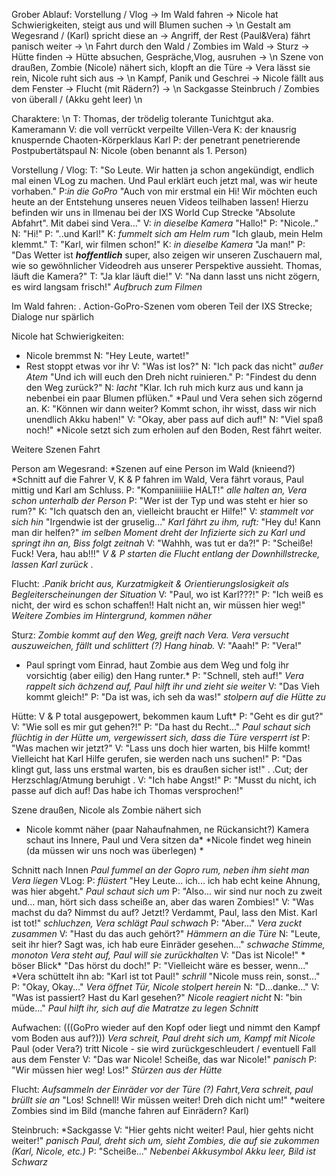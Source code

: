 
Grober Ablauf:
Vorstellung / Vlog -> Im Wald fahren -> Nicole hat Schwierigkeiten, steigt aus und will Blumen suchen -> \n
Gestalt am Wegesrand / (Karl) spricht diese an -> Angriff, der Rest (Paul&Vera) fährt panisch weiter ->   \n
Fahrt durch den Wald / Zombies im Wald -> Sturz -> Hütte finden -> Hütte absuchen, Gespräche,Vlog, ausruhen ->  \n
Szene von draußen, Zombie (Nicole) nähert sich, klopft an die Türe → Vera lässt sie rein, Nicole ruht sich aus → \n
Kampf, Panik und Geschrei -> Nicole fällt aus dem Fenster -> Flucht (mit Rädern?) ->   \n
Sackgasse Steinbruch / Zombies von überall / (Akku geht leer)  \n

Charaktere:  \n
T: Thomas, der trödelig tolerante Tunichtgut aka. Kameramann
V: die voll verrückt verpeilte Villen-Vera
K: der knausrig knuspernde Chaoten-Körperklaus Karl
P: der penetrant penetrierende Postpubertätspaul
N: Nicole (oben benannt als 1. Person) 


Vorstellung / Vlog:
T: "So Leute. Wir hatten ja schon angekündigt, endlich mal einen VLog zu machen. 
Und Paul erklärt euch jetzt mal, was wir heute vorhaben."
P:*in die GoPro* "Auch von mir erstmal ein Hi! Wir möchten euch heute an der Entstehung unseres neuen Videos 
teilhaben lassen! Hierzu befinden wir uns in Ilmenau bei der IXS World Cup Strecke "Absolute Abfahrt". Mit dabei sind Vera..."
V: *in dieselbe Kamera* "Hallo!"
P: "Nicole.."
N: "Hi!"
P: "..und Karl!"
K: *fummelt sich am Helm rum* "Ich glaub, mein Helm klemmt."
T: "Karl, wir filmen schon!"
K: *in dieselbe Kamera* "Ja man!" 
P: "Das Wetter ist ***hoffentlich*** super, also zeigen wir unseren Zuschauern mal, wie so gewöhnlicher Videodreh aus unserer Perspektive aussieht.
Thomas, läuft die Kamera?"
T: "Ja klar läuft die!"
V: "Na dann lasst uns nicht zögern, es wird langsam frisch!" 
*Aufbruch zum Filmen*


Im Wald fahren:
. Action-GoPro-Szenen vom oberen Teil der IXS Strecke; Dialoge nur spärlich


Nicole hat Schwierigkeiten:
* Nicole bremmst
N: "Hey Leute, wartet!"
* Rest stoppt etwas vor ihr
V: "Was ist los?"
N: "Ich pack das nicht" *außer Atem* "Und ich will euch den Dreh nicht ruinieren."
P: "Findest du denn den Weg zurück?"
N: *lacht* "Klar. Ich ruh mich kurz aus und kann ja nebenbei ein paar Blumen pflüken."
*Paul und Vera sehen sich zögernd an.
K: "Können wir dann weiter? Kommt schon, ihr wisst, dass wir nich unendlich Akku haben!"
V: "Okay, aber pass auf dich auf!"
N: "Viel spaß noch!"
*Nicole setzt sich zum erholen auf den Boden, Rest fährt weiter.


Weitere Szenen Fahrt


Person am Wegesrand:
*Szenen auf eine Person im Wald (knieend?)
*Schnitt auf die Fahrer V, K & P fahren im Wald, Vera fährt voraus, Paul mittig und Karl am Schluss.
P: "Kompaniiiiiie HALT!" 
*alle halten an, Vera schon unterhalb der Person*
P: "Wer ist der Typ und was steht er hier so rum?" 
K: "Ich quatsch den an, vielleicht braucht er Hilfe!" 
V: *stammelt vor sich hin* "Irgendwie ist der gruselig..."
*Karl fährt zu ihm, ruft:* "Hey du! Kann man dir helfen?" 
*im selben Moment dreht der Infizierte sich zu Karl und springt ihn an, Biss folgt zeitnah*
V: "Wahhh, was tut er da?!" 
P: "Scheiße! Fuck! Vera, hau ab!!!"
*V & P starten die Flucht entlang der Downhillstrecke, lassen Karl zurück*
.

Flucht:
.*Panik bricht aus, Kurzatmigkeit & Orientierungslosigkeit als Begleiterscheinungen der Situation*
V: "Paul, wo ist Karl???!"
P: "Ich weiß es nicht, der wird es schon schaffen!! Halt nicht an, wir müssen hier weg!"
*Weitere Zombies im Hintergrund, kommen näher*


Sturz:
*Zombie kommt auf den Weg, greift nach Vera. Vera versucht auszuweichen, fällt und schlittert (?) Hang hinab.*
V: "Aaah!"
P: "Vera!"
* Paul springt vom Einrad, haut Zombie aus dem Weg und folg ihr vorsichtig (aber eilig) den Hang runter.*
P: "Schnell, steh auf!"
*Vera rappelt sich ächzend auf, Paul hilft ihr und zieht sie weiter* 
V: "Das Vieh kommt gleich!"
P: "Da ist was, ich seh da was!"
*stolpern auf die Hütte zu*


Hütte:
V & P total ausgepowert, bekommen kaum Luft*
P: "Geht es dir gut?"
V: "Wie soll es mir gut gehen?!"
P: "Da hast du Recht..."
*Paul schaut sich flüchtig in der Hütte um,  vergewissert sich, dass die Türe versperrt ist*
P: "Was machen wir jetzt?"
V: "Lass uns doch hier warten, bis Hilfe kommt! Vielleicht hat Karl Hilfe gerufen, sie werden nach uns suchen!"
P: "Das klingt gut, lass uns erstmal warten, bis es draußen sicher ist!"
.
.Cut; der Herzschlag/Atmung beruhigt
.
V: "Ich habe Angst!" 
P: "Musst du nicht, ich passe auf dich auf! Das habe ich Thomas versprochen!"


Szene draußen, Nicole als Zombie nähert sich
* Nicole kommt näher (paar Nahaufnahmen, ne Rückansicht?) Kamera schaut ins Innere, Paul und Vera sitzen da*
*Nicole findet weg hinein (da müssen wir uns noch was überlegen) *

Schnitt nach Innen
*Paul fummel an der Gopro rum, neben ihm sieht man Vera liegen* VLog:
P: *flüstert* "Hey Leute... ich... ich hab echt keine Ahnung, was hier abgeht." *Paul schaut sich um*
P: "Also... wir sind nur noch zu zweit und... man, hört sich dass scheiße an, aber das waren Zombies!"
V: "Was machst du da? Nimmst du auf? Jetzt!? Verdammt, Paul, lass den Mist. Karl ist tot!" *schluchzen, Vera schlägt Paul schwach*
P: "Aber..."
*Vera zuckt zusammen*
V: "Hast du das auch gehört?"
*Hämmern an die Türe*
N: "Leute, seit ihr hier? Sagt was, ich hab eure Einräder gesehen..." *schwache Stimme, monoton*
*Vera steht auf, Paul will sie zurückhalten* 
V: "Das ist Nicole!" * böser Blick* "Das hörst du doch!"
P: "Vielleicht wäre es besser, wenn..."
*Vera schüttelt ihn ab: "Karl ist tot Paul!" *schrill* "Nicole muss rein, sonst..." 
P: "Okay, Okay..."
*Vera öffnet Tür, Nicole stolpert herein*
N: "D...danke..."
V: "Was ist passiert? Hast du Karl gesehen?"
*Nicole reagiert nicht*
N: "bin müde..."
*Paul hilft ihr, sich auf die Matratze zu legen*
*Schnitt*


Aufwachen:
(((GoPro wieder auf den Kopf oder liegt und nimmt den Kampf vom Boden aus auf?)))
*Vera schreit, Paul dreht sich um, Kampf mit Nicole*
Paul (oder Vera?) tritt Nicole - sie wird zurückgeschleudert  / eventuell Fall aus dem Fenster
V: "Das war Nicole! Scheiße, das war Nicole!" *panisch*
P: "Wir müssen hier weg! Los!"
*Stürzen aus der Hütte*


Flucht:
*Aufsammeln der Einräder vor der Türe (?)*
*Fahrt,Vera schreit, paul brüllt sie an* "Los! Schnell! Wir müssen weiter! Dreh dich nicht um!" 
*weitere Zombies sind im Bild (manche fahren auf Einrädern? Karl)

Steinbruch:
*Sackgasse
V: "Hier gehts nicht weiter! Paul, hier gehts nicht weiter!" *panisch*
*Paul, dreht sich um, sieht Zombies, die auf sie zukommen (Karl, Nicole, etc.)*
P: "Scheiße..."
*Nebenbei Akkusymbol*
*Akku leer, Bild ist Schwarz*
